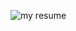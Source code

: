 ![my resume](https://user-images.githubusercontent.com/60803643/164646157-9e294482-f6b3-43eb-abc6-27b3a3e918e0.png)
